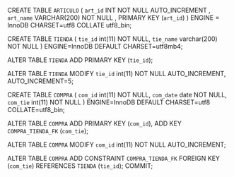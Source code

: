 CREATE TABLE `ARTICULO` ( 
  `art_id` INT NOT NULL AUTO_INCREMENT , 
  `art_name` VARCHAR(200) NOT NULL , 
  PRIMARY KEY (`art_id`)
) ENGINE = InnoDB CHARSET=utf8 COLLATE utf8_bin;

CREATE TABLE `TIENDA` (
  `tie_id` int(11) NOT NULL,
  `tie_name` varchar(200) NOT NULL
) ENGINE=InnoDB DEFAULT CHARSET=utf8mb4;

ALTER TABLE `TIENDA`
  ADD PRIMARY KEY (`tie_id`);

ALTER TABLE `TIENDA`
  MODIFY `tie_id` int(11) NOT NULL AUTO_INCREMENT, AUTO_INCREMENT=5;

CREATE TABLE `COMPRA` (
  `com_id` int(11) NOT NULL,
  `com_date` date NOT NULL,
  `com_tie` int(11) NOT NULL
) ENGINE=InnoDB DEFAULT CHARSET=utf8 COLLATE=utf8_bin;

ALTER TABLE `COMPRA`
  ADD PRIMARY KEY (`com_id`),
  ADD KEY `COMPRA_TIENDA_FK` (`com_tie`);

ALTER TABLE `COMPRA`
  MODIFY `com_id` int(11) NOT NULL AUTO_INCREMENT;


ALTER TABLE `COMPRA`
  ADD CONSTRAINT `COMPRA_TIENDA_FK` FOREIGN KEY (`com_tie`) REFERENCES `TIENDA` (`tie_id`);
COMMIT;


